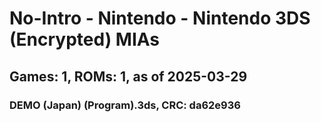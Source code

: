# No-Intro - Nintendo - Nintendo 3DS (Encrypted) MIAs
## Games: 1, ROMs: 1, as of 2025-03-29

### DEMO (Japan) (Program).3ds, CRC: da62e936
